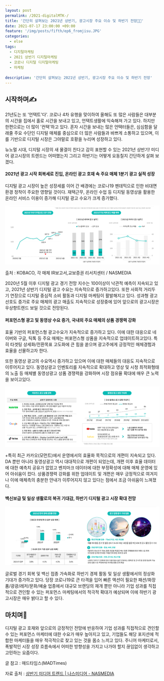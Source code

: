 ```yaml
---
layout: post
permalink: /2021-digitalMTK-/
title: '간단히 살펴보는 2021년 상반기, 광고시장 주요 이슈 및 하반기 전망🏃🏼‍'
date: 2021-07-17 23:00:00 +09:00
feature: '/img/posts/fifth/ep6_fromjisu.JPG'
categories:
  - else
tags:
  - 디지털마케팅
  - 2021 상반기 디지털마케팅
  - 코로나 디지털 디지털마케팅
  - 마케팅

description: '간단히 살펴보는 2021년 상반기, 광고시장 주요 이슈 및 하반기 전망'
---
```




## 시작하며✍️


 21년도는 또 '언택트'다'. 코로나 4차 유행을 맞이하여 올해도 또 많은 사람들은 대부분의 시간을 집에서 홀로 시간을 보내고 있고, 언택트생활에 익숙해져 가고 있다. 하지만 한편으로는 더 많이 '컨택'하고 있다. 혼자 시간을 보내는 많은 언택터들은, 심심함을 달래줄 주요 수단인 디지털 매체를 중심으로 더 많은 사람들과 바쁘게 소통하고 있으며, 이를 기반으로 디지털 시장은 그야말로 호황을 누리며 성장하고 있다.

 뉴노멀 시대, 디지털 시장의 새 물결이 친다고 감히 표현할 수 있는 2021년 상반기! 미디어 광고시장의 트렌드는 어떠했는지 그리고 하반기는 어떻게 요동칠지 간단하게 살펴 보겠다.



#### 2021년 광고 시작 회복세로 진입, 온라인 광고 호재 속 주요 매체 1분기 광고 실적 성장


디지털 광고 시장이 높은 성장세를 이어 간 배경에는 코로나19 펜데믹으로 인한 비대면 환경 정착이 주요한 영향일 것이다. 재택근무, 온라인 수업 등 디지털 동영상을 활용한 온라인 서비스 이용이 증가해 디지털 광고 수요가 크게 증가했다.




![실적](/img/posts/sixth/one.JPG)  

출처 : KOBACO, 각 매체 IR보고서,교보증권 리서치센터 / NASMEDIA


 2020년 5월 이후 디지털 광고 경기 전망 지수는 100이상이 낙관적 예측이 지속되고 있고, 2021년 상반기 디지털 광고 수요는 지속적으로 증가하고있다. 또한 사회적 거리두기 연장으로 디지털 중심적 소비 활동과 디지털 마케팅이 활발해지고 있다. 성과형 광고 선호도 증가로 주요 매체의 광고 매출도 지속적으로 성장중에 있어 앞으로의 광고시장은 우상향트렌드 보일 것으로 전망된다.



#### 퍼포먼스형 광고 및 동영상 수요 증가, 국내외 주요 매체의 상품 경쟁력 강화



효율 기반의 퍼포먼스형 광고수요가 지속적으로 증가하고 있다. 이에 대한 대응으로 네이버와 구글, 틱톡 등 주요 매체는 퍼포먼스형 상품을 지속적으로 업데이트하고있다. 특히 타겟팅 상세화/전환목표 고도화에 큰 힘을 쏟으며 광고주에게 긍정적인 매체경험과 효율을 선물하고자 한다.

또한 동영상 광고의 수요역시 증가하고 있으며 이에 대한 매체들의 대응도 지속적으로 이루어지고 있다. 동영상광고 인벤토리를 지속적으로 확대하고 영상 및 시청 최적화형태의 노출 등 매체별 동영상광고 상품 경쟁력을 강화하며 시장 점유율 확대에 매우 큰 노력을 보이고있다.

![주요 매체 변화](/img/posts/sixth/two.JPG)  

+특히 최근 카카오(모먼트)에서 운영에서의 효율화 목적으로의 개편이 지속되고 있다. DA 뿐만 아니라 동영상광고 역시 대대적으로 개편이 되었는데, 개편 이후 효율 데이터에 대한 예측치 공유가 없었고 벤치마크 데이터에 대한 부정확성에 대해 매체 운영에 있어 아쉬움이 컸다. 상품경쟁력 강화를 위한 업데이트 및 개편은 매우 긍정적으로 여겨지나 이에 매체측의 충분한 안내가 이루어지지 않고 있다는 점에서 조금 아쉬움이 느껴졌다.

#### 백신보급 및 일상 생활로의 복귀 기대감, 하반기 디지털 광고 시장 확대 전망

![하반기 전망](/img/posts/sixth/three.JPG)

 글로벌 경기 회복 및 백신 접종 가속화로 하반기 경제 활동 및 일상 생활에서의 정상화 기대가 증가하고 있다. 당장 코로나19로 큰 타격을 입어 빠른 액션이 필요한 패션/화장품/광광/레저/문화/예술 업종에서 대규모 브랜딩의 재개 뿐만 아니라 기업 성과를 직접적으로 견인할 수 있는 퍼포먼스 마케팅에서의 적극적 확대가 예상되며 이에 하반기 광고시장은 매우 밝다고 할 수 있다.



## 마치며🙏
디지털 광고 호재와 앞으로의 긍정적인 전망에 반응하여 기업 성과를 직접적으로 견인할 수 있는 퍼포먼스 마케터에 대한 수요가 매우 높아지고 있고, 기업들도 해당 포지션에 적합한 마케터들을 매우 적극적으로 찾고 있는 것을 몸소 느끼고 있다. 주니어 마케터로서, 폭발적인 시장 성장 흐름속에서 어떠한 방향성을 가지고 나가야 할지 끊임없이 생각하고 고민하는 요즘이다.



글 참고 : 매드타임스(MADTimes)

자료 출처 : [상반기 미디어 트렌드 | 나스미디어 - NASMEDIA](https://www.nasmedia.co.kr/%EC%A0%95%EA%B8%B0%EB%B3%B4%EA%B3%A0%EC%84%9C/2021%EB%85%84-6%EC%9B%94-2021-%EC%83%81%EB%B0%98%EA%B8%B0-media-trend-report/)
